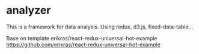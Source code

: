 # analyzer

This is a framework for data analysis. Using redux, d3.js, fixed-data-table...

Base on template erikras/react-redux-universal-hot-example
https://github.com/erikras/react-redux-universal-hot-example
